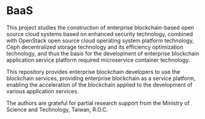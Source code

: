 # BaaS

This project studies the construction of enterprise blockchain-based open source cloud systems based on enhanced security technology, combined with OpenStack open source cloud operating system platform technology, Ceph decentralized storage technology and its efficiency optimization technology, and thus the basis for the development of enterprise blockchain application service platform required microservice container technology. 

This repository provides enterprise blockchain developers to use the blockchain services, providing enterprise blockchain as a service platform, enabling the acceleration of the blockchain applied to the development of various application services.

The authors are grateful for partial research support from the Ministry of Science and Technology, Taiwan, R.O.C.